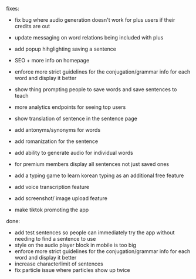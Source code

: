 fixes:

- fix bug where audio generation doesn't work for plus users if their credits are out
- update messaging on word relations being included with plus
- add popup hihglighting saving a sentence
- SEO + more info on homepage
- enforce more strict guidelines for the conjugation/grammar info for each word and display it better
- show thing prompting people to save words and save sentences to teach
- more analytics endpoints for seeing top users
- show translation of sentence in the sentence page
- add antonyms/synonyms for words
- add romanization for the sentence

- add ability to generate audio for individual words
- for premium members display all sentences not just saved ones
- add a typing game to learn korean typing as an additional free feature
- add voice transcription feature
- add screenshot/ image upload feature
- make tiktok promoting the app

done:

- add test sentences so people can immediately try the app without needing to find a sentence to use
- style on the audio player block in mobile is too big
- enforce more strict guidelines for the conjugation/grammar info for each word and display it better
- increase characterlimit of sentences
- fix particle issue where particles show up twice
